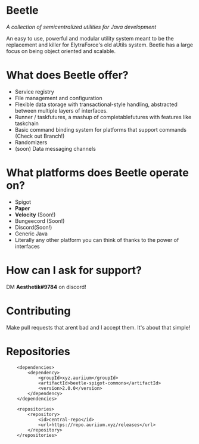 # **Beetle**
_A collection of semicentralized utilities for Java development_

An easy to use, powerful and modular utility system meant to be the replacement and killer for ElytraForce's old aUtils system.
Beetle has a large focus on being object oriented and scalable.


# What does Beetle offer?

- Service registry
- File management and configuration
- Flexible data storage with transactional-style handling, abstracted between multiple layers of interfaces.
- Runner / taskfutures, a mashup of completablefutures with features like taskchain
- Basic command binding system for platforms that support commands (Check out Branch!)
- Randomizers
- (soon) Data messaging channels

# What platforms does Beetle operate on?

- Spigot
- **Paper**
- **Velocity** (Soon!)
- Bungeecord (Soon!)
- Discord(Soon!)
- Generic Java
- Literally any other platform you can think of thanks to the power of interfaces 

# How can I ask for support?

DM **Aesthetik#9784** on discord!

# Contributing

Make pull requests that arent bad and I accept them. It's about that simple!

# Repositories
```
    <dependencies>
        <dependency>
            <groupId>xyz.auriium</groupId>
            <artifactId>beetle-spigot-commons</artifactId>
            <version>2.0.0</version>
        </dependency>
    </dependencies>
```
```
    <repositories>
        <repository>
            <id>central-repo</id>
            <url>https://repo.auriium.xyz/releases</url>
        </repository>
    </repositories>
```

